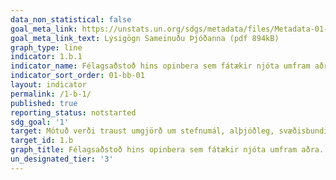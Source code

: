 ```yaml
---
data_non_statistical: false
goal_meta_link: https://unstats.un.org/sdgs/metadata/files/Metadata-01-0b-01.pdf
goal_meta_link_text: Lýsigögn Sameinuðu Þjóðanna (pdf 894kB)
graph_type: line
indicator: 1.b.1
indicator_name: Félagsaðstoð hins opinbera sem fátækir njóta umfram aðra.
indicator_sort_order: 01-bb-01
layout: indicator
permalink: /1-b-1/
published: true
reporting_status: notstarted
sdg_goal: '1'
target: Mótuð verði traust umgjörð um stefnumál, alþjóðleg, svæðisbundin og á landsvísu, sem byggist á þróunaráætlunum sem taka einkum mið af stöðu fátækra og kynjamismunun, í því skyni að tryggja að aukið fjármagn fari í aðgerðir sem miða að því að útrýma fátækt.
target_id: 1.b
graph_title: Félagsaðstoð hins opinbera sem fátækir njóta umfram aðra.
un_designated_tier: '3'
---
```

